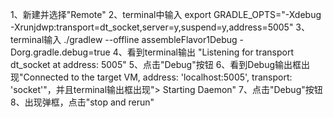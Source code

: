 1、新建并选择"Remote"
2、terminal中输入 
    export GRADLE_OPTS="-Xdebug -Xrunjdwp:transport=dt_socket,server=y,suspend=y,address=5005"
3、terminal输入 
    ./gradlew --offline assembleFlavor1Debug -Dorg.gradle.debug=true
4、看到terminal输出 "Listening for transport dt_socket at address: 5005"
5、点击"Debug"按钮
6、看到Debug输出框出现"Connected to the target VM, address: 'localhost:5005', transport: 'socket'"，并且terminal输出框出现"> Starting Daemon"
7、点击"Debug"按钮
8、出现弹框，点击"stop and rerun"

